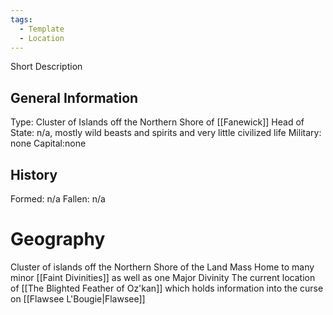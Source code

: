 ```yaml
---
tags:
  - Template
  - Location
---
```

Short Description

## General Information
Type: Cluster of Islands off the Northern Shore of [[Fanewick]]
Head of State: n/a, mostly wild beasts and spirits and very little civilized life
Military: none
Capital:none

## History
Formed: n/a
Fallen: n/a

# Geography
Cluster of islands off the Northern Shore of the Land Mass
Home to many minor [[Faint Divinities]] as well as one Major Divinity
The current location of [[The Blighted Feather of Oz'kan]] which holds information into the curse on [[Flawsee L'Bougie|Flawsee]]
